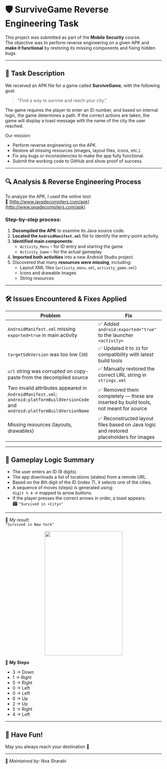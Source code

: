 # 🛡️ SurviveGame Reverse Engineering Task

This project was submitted as part of the **Mobile Security** course.  
The objective was to perform reverse engineering on a given APK and **make it functional** by restoring its missing components and fixing hidden bugs.

---

## 🎯 Task Description

We received an APK file for a game called **SurviveGame**, with the following goal:

> "Find a way to survive and reach your city."

The game requires the player to enter an ID number, and based on internal logic, the game determines a path. If the correct actions are taken, the game will display a toast message with the name of the city the user reached.

Our mission:

- Perform reverse engineering on the APK.
- Restore all missing resources (images, layout files, icons, etc.).
- Fix any bugs or inconsistencies to make the app fully functional.
- Submit the working code to GitHub and show proof of success.

---

## 🔍 Analysis & Reverse Engineering Process

To analyze the APK, I used the online tool:  
🔗 [http://www.javadecompilers.com/apk](http://www.javadecompilers.com/apk)

### Step-by-step process:

1. **Decompiled the APK** to examine its Java source code.
2. **Located the `AndroidManifest.xml`** file to identify the entry-point activity.
3. **Identified main components**:  
   - `Activity_Menu` – for ID entry and starting the game  
   - `Activity_Game` – for the actual gameplay
4. **Imported both activities** into a new Android Studio project.
5. Discovered that many **resources were missing**, including:
   - Layout XML files (`activity_menu.xml`, `activity_game.xml`)
   - Icons and drawable images
   - String resources

---

## 🛠️ Issues Encountered & Fixes Applied

| Problem | Fix |
|--------|-----|
| `AndroidManifest.xml` missing `exported=true` in main activity | ✅ Added `android:exported="true"` to the launcher `<activity>` |
| `targetSdkVersion` was too low (`30`) | ✅ Updated it to `33` for compatibility with latest build tools |
| `url` string was corrupted on copy-paste from the decompiled source | ✅ Manually restored the correct URL string in `strings.xml` |
| Two invalid attributes appeared in `AndroidManifest.xml`: `android:platformBuildVersionCode` and `android:platformBuildVersionName` | ✅ Removed them completely — these are inserted by build tools, not meant for source |
| Missing resources (layouts, drawables) | ✅ Reconstructed layout files based on Java logic and restored placeholders for images |

---

## 🧪 Gameplay Logic Summary

- The user enters an ID (9 digits).
- The app downloads a list of locations (states) from a remote URL.
- Based on the 8th digit of the ID (index 7), it selects one of the cities.
- A sequence of moves (steps) is generated using:  
  `digit % 4` → mapped to arrow buttons.
- If the player presses the correct arrows in order, a toast appears:  
  🏙️ `"Survived in <City>"`

---

📸 *My result:*  
`"Survived in New York"`

<div style="display: flex; justify-content: center; align-items: center;">
  <img src="https://github.com/user-attachments/assets/37c566b4-6666-4167-a491-d83e4b3a9363" width="250" height="400">
</div>

🧭 **My Steps**

- 3 → Down  
- 1 → Right  
- 5 → Right  
- 0 → Left  
- 0 → Left  
- 6 → Up  
- 2 → Up  
- 5 → Right  
- 4 → Left


---

## 🎉 **Have Fun!**  
May you always reach your destination 🚀

---

📌 *Maintained by:* Noa Sharabi  
